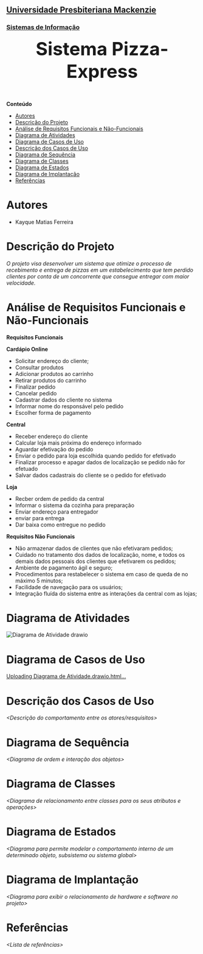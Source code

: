 <h2><a href= "https://www.mackenzie.br">Universidade Presbiteriana Mackenzie</a></h2>
<h3><a href= "https://www.mackenzie.br/graduacao/sao-paulo-higienopolis/sistemas-de-informacao">Sistemas de Informação</a></h3>


<font size="+12"><center>
**Sistema Pizza-Express**
</center></font>

**Conteúdo**

- [Autores](#autores)
- [Descrição do Projeto](#descrição-do-projeto)
- [Análise de Requisitos Funcionais e Não-Funcionais](#análise-de-requisitos-funcionais-e-não-funcionais)
- [Diagrama de Atividades](#diagrama-de-atividades)
- [Diagrama de Casos de Uso](#diagrama-de-casos-de-uso)
- [Descrição dos Casos de Uso](#descrição-dos-casos-de-uso)
- [Diagrama de Sequência](#diagrama-de-sequência)
- [Diagrama de Classes](#diagrama-de-classes)
- [Diagrama de Estados](#diagrama-de-estados)
- [Diagrama de Implantação](#diagrama-de-implantação)
- [Referências](#referências)


# Autores

* Kayque Matias Ferreira



# Descrição do Projeto

*O projeto visa desenvolver um sistema que otimize o processo de recebimento e entrega de pizzas em um estabelecimento que tem perdido clientes por conta de um concorrente que consegue entregar com maior velocidade.*

# Análise de Requisitos Funcionais e Não-Funcionais


**Requisitos Funcionais**

**Cardápio Online**

* Solicitar endereço do cliente;
* Consultar produtos
* Adicionar produtos ao carrinho
* Retirar produtos do carrinho
* Finalizar pedido
* Cancelar pedido
* Cadastrar dados do cliente no sistema
* Informar nome do responsável pelo pedido
* Escolher forma de pagamento

**Central**

* Receber endereço do cliente
* Calcular loja mais próxima do endereço informado
* Aguardar efetivação do pedido
* Enviar o pedido para loja escolhida quando pedido for efetivado
* Finalizar processo e apagar dados de localização se pedido não for efetuado
* Salvar dados cadastrais do cliente se o pedido for efetivado

**Loja**

* Recber ordem de pedido da central
* Informar o sistema da cozinha para preparação
* Enviar endereço para entregador
* enviar para entrega
* Dar baixa como entregue no pedido

**Requisitos Não Funcionais**
* Não armazenar dados de clientes que não efetivaram pedidos;
* Cuidado no tratamento dos dados de localização, nome, e todos os demais dados pessoais dos clientes que efetivarem os pedidos;
* Ambiente de pagamento ágil e seguro;
* Procedimentos para restabelecer o sistema em caso de queda de no máximo 5
minutos;
* Facilidade de navegação para os usuários;
* Integração fluída do sistema entre as interações da central com as lojas;

# Diagrama de Atividades

![Diagrama de Atividade drawio](https://github.com/user-attachments/assets/68f48b1e-4646-4c46-a5bc-e4ab8611d512)

# Diagrama de Casos de Uso


[Uploading Diagrama de Atividade.drawio.html…]()


# Descrição dos Casos de Uso

*&lt;Descrição do comportamento entre os atores/resquisitos&gt;*

# Diagrama de Sequência

*&lt;Diagrama de ordem e interação dos objetos&gt;*

# Diagrama de Classes

*&lt;Diagrama de relacionamento entre classes para os seus atributos e operações&gt;*

# Diagrama de Estados

*&lt;Diagrama para permite modelar o comportamento interno de um determinado objeto, subsistema ou sistema global&gt;*

# Diagrama de Implantação

*&lt;Diagrama para exibir o relacionamento de hardware e software no projeto&gt;*

# Referências

*&lt;Lista de referências&gt;*
